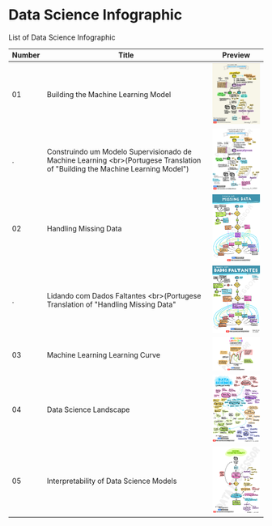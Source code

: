 # Data Science Infographic
List of Data Science Infographic

Number | Title | Preview
---|---|---
01 | Building the Machine Learning Model | <img src="01-Building-the-Machine-Learning-Model.JPG" alt="Building the Machine Learning Model" title="Building the Machine Learning Model" width="200" />
.  | Construindo um Modelo Supervisionado de Machine Learning <br\>(Portugese Translation of "Building the Machine Learning Model") | <img src="PT-01-Construindo-um-Modelo-Supervisionado-de-Machine-Learning.JPG" alt="Construindo um Modelo Supervisionado de Machine Learning" title="Construindo um Modelo Supervisionado de Machine Learning" width="200" />
02 | Handling Missing Data |  <img src="02-Handling-Missing-Data.JPG" alt="Handling Missing Data" title="Handling Missing Data" width="200" />
.  | Lidando com Dados Faltantes <br\>(Portugese Translation of "Handling Missing Data" |  <img src="PT-01-Lidando-com-Dados-Faltantes.JPG" alt="Lidando com Dados Faltantes" title="Lidando com Dados Faltantes" width="200" />
03 | Machine Learning Learning Curve |  <img src="03-Machine-Learning-Learning-Curve.JPG" alt="Machine Learning Learning Curve" title="Machine Learning Learning Curve" width="200" />
04 | Data Science Landscape |  <img src="04-Data-Science-Landscape.JPG" alt="Data Science Landscape" title="Data Science Landscape" width="200" />
05 | Interpretability of Data Science Models | <img src="05-Interpretability-of-Data-Science-Models.JPG" alt="Interpretability of Data Science Models" title="Interpretability of Data Science Models" width="200" />
